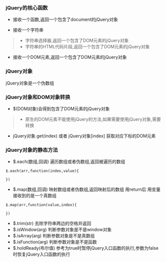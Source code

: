 ### jQuery的核心函数
* 接收一个函数,返回一个包含了document的jQuery对象

* 接收一个字符串

> * 字符串选择器,返回一个包含了DOM元素的jQuery对象
> * 字符串的HTML代码片段,返回一个包含了DOM元素的jQuery对象

* 接收一个DOM元素,返回一个包含了DOM元素的jQuery对象 

### jQuery对象
jQuery对象是一个伪数组

### jQuery对象和DOM对象转换
* $(DOM对象)会得到包含了DOM元素的jQuery对象

> * 原生的DOM元素不能使用jQuery的方法,如果需要使用jQuery对象,需要转换


* jQuery对象.get(index) 或者 jQuery对象[index] 获取对应下标的DOM元素

### jQuery对象的静态方法
* $.each(数组,回调) 遍历数组或者伪数组,返回被遍历的数组
```
$.each(arr,function(index,value){
    
})
```

* $.map(数组,回调) 映射数组或者伪数组,返回映射后的数组
	用return后 用变量接收到的是一个真数组
```
$.map(arr,function(value,index){
    
})
```
* $.trim(str) 去除字符串两边的空格并返回
* $.isWindow(arg) 判断参数对象是不是window对象
* $.isArray(arg) 判断参数对象是不是真数组
* $.isFunction(arg) 判断参数对象是不是函数
* $.holdReady(布尔值) 参考为true时暂停jQuery入口函数的执行,参数为false时恢复jQuery入口函数的执行